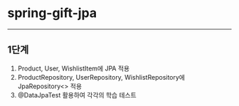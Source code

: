 # spring-gift-jpa
---
## 1단계
1. Product, User, WishlistItem에 JPA 적용
2. ProductRepository, UserRepository, WishlistRepository에 JpaRepository<> 적용
3. @DataJpaTest 활용하여 각각의 학습 테스트
